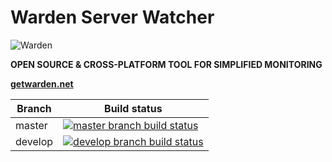 # Warden Server Watcher

![Warden](http://spetz.github.io/img/warden_logo.png)

**OPEN SOURCE & CROSS-PLATFORM TOOL FOR SIMPLIFIED MONITORING**

**[getwarden.net](http://getwarden.net)**

|Branch             |Build status                                                  
|-------------------|-----------------------------------------------------
|master             |[![master branch build status](https://api.travis-ci.org/warden-stack/Warden.Watchers.Server.svg?branch=master)](https://travis-ci.org/warden-stack/Warden.Watchers.Server)
|develop            |[![develop branch build status](https://api.travis-ci.org/warden-stack/Warden.Watchers.Server.svg?branch=develop)](https://travis-ci.org/warden-stack/Warden.Watchers.Server/branches)